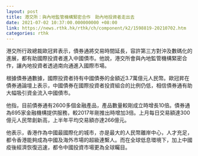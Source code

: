 ```yaml
---
layout: post
title: 港交所：與內地監管機構緊密合作　助內地投資者走出去
date: 2021-07-02 10:37:00.000000000 +08:00
link: https://news.rthk.hk/rthk/ch/component/k2/1598819-20210702.htm
categories: rthk
---
```


港交所行政總裁歐冠昇表示，債券通將交易時間延長，容許第三方對沖及數碼化的進展，都有助國際投資者進入中國債市。他說，港交所會與內地監管機構緊密合作，讓內地投資者透過南向通進入國際市場。

根據債券通數據，國際投資者持有中國債券的金額近3.7萬億元人民幣。歐冠昇在債券通論壇上表示，中國債券在國際投資者投資組合的比例仍低，相信債券通有助大幅吸引資金流入中國債市。

他指，目前債券通有2600多個金融產品，產品數量較剛成立時增長10倍。債券通為695家金融機構提供服務，較2017年剛推出時增加3倍。上月每日交易額達300億元人民幣創新高，上半年平均交易額亦達266億元。

他表示，香港作為中國最國際化的城市，亦是最大的人民幣離岸中心，人才充足，都令香港能夠成為中國及海外市場的超級連繫人。而在全球低息環境下，加上中國疫後經濟恢復迅速，都令中國投資市場更為全球矚目。
